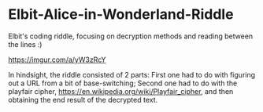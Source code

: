 # Elbit-Alice-in-Wonderland-Riddle
Elbit's coding riddle, focusing on decryption methods and reading between the lines :)

https://imgur.com/a/yW3zRcY

In hindsight, the riddle consisted of 2 parts:
First one had to do with figuring out a URL from a bit of base-switching;
Second one had to do with the playfair cipher, https://en.wikipedia.org/wiki/Playfair_cipher, and then obtaining the end result of the decrypted text.
